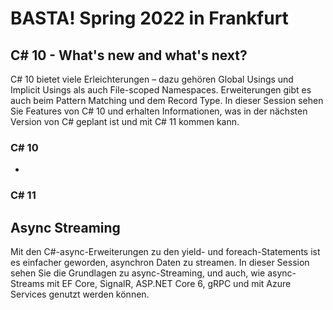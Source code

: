 # BASTA! Spring 2022 in Frankfurt

## C# 10 - What's new and what's next?

C# 10 bietet viele Erleichterungen – dazu gehören Global Usings und Implicit Usings als auch File-scoped Namespaces. Erweiterungen gibt es auch beim Pattern Matching und dem Record Type. In dieser Session sehen Sie Features von C# 10 und erhalten Informationen, was in der nächsten Version von C# geplant ist und mit C# 11 kommen kann.

### C# 10

* 

### C# 11

## Async Streaming

Mit den C#-async-Erweiterungen zu den yield- und foreach-Statements ist es einfacher geworden, asynchron Daten zu streamen. In dieser Session sehen Sie die Grundlagen zu async-Streaming, und auch, wie async-Streams mit EF Core, SignalR, ASP.NET Core 6, gRPC und mit Azure Services genutzt werden können.
